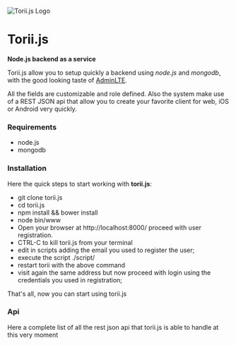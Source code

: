 ![Torii.js Logo](https://avatars3.githubusercontent.com/u/8542858?v=2&s=200)
# Torii.js
**Node.js backend as a service**

Torii.js allow you to setup quickly a backend using *node.js* and *mongodb*, with the good looking taste of [AdminLTE](https://github.com/almasaeed2010/AdminLTE).

All the fields are customizable and role defined. Also the system make use of a REST JSON api that allow you to create your favorite client for web, iOS or Android very quickly.

### Requirements
- node.js
- mongodb

### Installation
Here the quick steps to start working with **torii.js**:

- git clone torii.js
- cd torii.js
- npm install && bower install
- node bin/www
- Open your browser at http://localhost:8000/ proceed with user registration.
- CTRL-C to kill torii.js from your terminal
- edit in scripts adding the email you used to register the user;
- execute the script ./script/
- restart torii with the above command
- visit again the same address but now proceed with login using the credentials you used in registration;

That's all, now you can start using torii.js



### Api
Here a complete list of all the rest json api that torii.js is able to handle at this very moment
